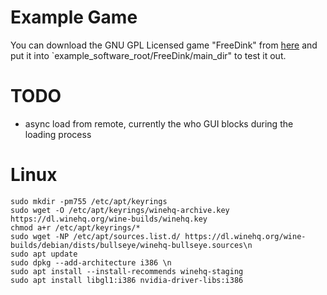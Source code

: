# Example Game
You can download the GNU GPL Licensed game "FreeDink" from [here](https://nextcloud.atlantishq.de/s/9T62K9WjpEt3AQ7) and put it into `example_software_root/FreeDink/main_dir" to test it out.

# TODO
- async load from remote, currently the who GUI blocks during the loading process

# Linux

    sudo mkdir -pm755 /etc/apt/keyrings
    sudo wget -O /etc/apt/keyrings/winehq-archive.key https://dl.winehq.org/wine-builds/winehq.key
    chmod a+r /etc/apt/keyrings/*
    sudo wget -NP /etc/apt/sources.list.d/ https://dl.winehq.org/wine-builds/debian/dists/bullseye/winehq-bullseye.sources\n
    sudo apt update
    sudo dpkg --add-architecture i386 \n
    sudo apt install --install-recommends winehq-staging
    sudo apt install libgl1:i386 nvidia-driver-libs:i386
